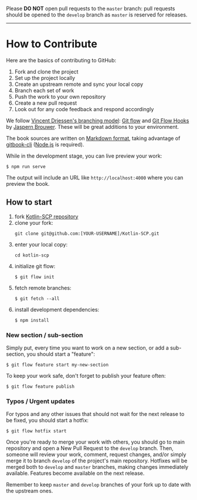 Please **DO NOT** open pull requests to the `master` branch: pull requests
should be opened to the `develop` branch as `master` is reserved for releases.

---

How to Contribute
=================

Here are the basics of contributing to GitHub:

1. Fork and clone the project
2. Set up the project locally
3. Create an upstream remote and sync your local copy
4. Branch each set of work
5. Push the work to your own repository
6. Create a new pull request
7. Look out for any code feedback and respond accordingly

We follow [Vincent Driessen's branching model][1]: [Git flow][2] and
[Git Flow Hooks][3] by [Jaspern Brouwer][4]. These will be great additions to
your environment.

The book sources are written on [Markdown format][5], taking advantage of
[gitbook-cli][6] ([Node.js][7] is required).

While in the development stage, you can live preview your work:

```shell
$ npm run serve
```

The output will include an URL like `http://localhost:4000` where you can
preview the book.

## How to start

1. fork [Kotlin-SCP repository][8]
2. clone your fork:
   ```
   git clone git@github.com:[YOUR-USERNAME]/Kotlin-SCP.git
   ```
3. enter your local copy:
   ```
   cd kotlin-scp
   ```
4. initialize git flow:
   ```
   $ git flow init
   ```
5. fetch remote branches:
   ```
   $ git fetch --all
   ```
6. install development dependencies:
   ```
   $ npm install 
   ```

### New section / sub-section

Simply put, every time you want to work on a new section, or add a sub-section,
you should start a "feature":

```shell
$ git flow feature start my-new-section
```

To keep your work safe, don't forget to publish your feature often:

```shell
$ git flow feature publish
```

### Typos / Urgent updates

For typos and any other issues that should not wait for the next release to be
fixed, you should start a hotfix:

```shell
$ git flow hotfix start
```

Once you're ready to merge your work with others, you should go to main
repository and open a New Pull Request to the `develop` branch. Then,
someone will review your work, comment, request changes, and/or simply merge it
to  branch `develop` of the project's main repository. Hotfixes will be merged
both to `develop` and `master` branches, making changes immediately available.
Features become available on the next release.

Remember to keep `master` and `develop` branches of your fork up to date with
the upstream ones.

[1]: http://nvie.com/posts/a-successful-git-branching-model
[2]: https://github.com/petervanderdoes/gitflow-avh
[3]: https://github.com/jaspernbrouwer/git-flow-hooks
[4]: https://github.com/jaspernbrouwer
[5]: http://daringfireball.net/projects/markdown
[6]: https://github.com/GitbookIO/gitbook-cli
[7]: https://nodejs.org/
[8]: https://github.com/Checkmarx/Kotlin-SCP
